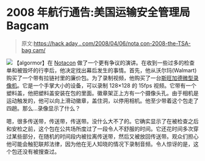 # 2008 年航行通告:美国运输安全管理局 Bagcam

> 原文:[https://hack aday . com/2008/04/06/nota con-2008-the-TSA-bag cam/](https://hackaday.com/2008/04/06/notacon-2008-the-tsa-bagcam/)

![](../Images/bcccedffba606f72b87b08853d9c2a64.png)
【algormor】在 [Notacon](http://notacon.org/) 做了一个更有争议的演讲。在收到一些过多的检查单和被毁坏的行李后，他决定找出幕后发生的事情。首先，他从沃尔玛(Walmart)购买了一个带有拉链衬里的廉价包。为了录制视频，他购买了一台[斯旺加德微型录像机](http://www.swann.com.au/s/products/view/?product=494)。它是一个手掌大小的设备，可以录制 128×128 的 15fps 视频。它带有一个塑料盖，他把塑料盖安装在包的里面。徽章架正上方有一个摄像头孔。由于相机是运动触发的，他可以向上滑动徽章，盖住洞，以停用相机。他至少带着这个包走了四趟。那么…录像显示了什么？

嗯，很多传送带，传送带，传送带。没什么大不了的。它确实显示了在被检查之后和安检之前，这个包在公共场所度过了一段令人不舒服的时间。它还花时间多次穿过某些部分，在随机的时间段内被拉离传送带，然后又被放回传送带。观众们担心他可能会触犯联邦法律，因为他在无人知晓的情况下录制音频。令人惊讶的是，这个包还没有被搜查过。